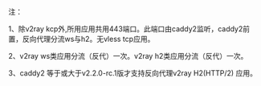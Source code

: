 注：

1、除v2ray kcp外,所用应用共用443端口。此端口由caddy2监听，caddy2前置，反向代理分流ws与h2。无vless tcp应用。

2、v2ray ws类应用分流（反代）一次。v2ray h2类应用分流（反代）一次。

3、caddy2 等于或大于v2.2.0-rc.1版才支持反向代理v2ray H2(HTTP/2) 应用。
